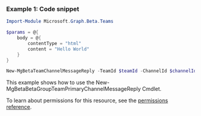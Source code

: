 ### Example 1: Code snippet

```powershellImport-Module Microsoft.Graph.Beta.Teams

$params = @{
	body = @{
		contentType = "html"
		content = "Hello World"
	}
}

New-MgBetaTeamChannelMessageReply -TeamId $teamId -ChannelId $channelId -ChatMessageId $chatMessageId -BodyParameter $params
```
This example shows how to use the New-MgBetaBetaGroupTeamPrimaryChannelMessageReply Cmdlet.
To learn about permissions for this resource, see the [permissions reference](/graph/permissions-reference).

